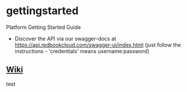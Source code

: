 gettingstarted
==============

Platform Getting Started Guide

* Discover the API via our swagger-docs at https://api.redbookcloud.com/swagger-ui/index.html (just follow the instructions - 'credentials' means username:password)


<h2><a href="https://github.com/redbookconnect/gettingstarted/wiki"> Wiki </a></h2>


test
